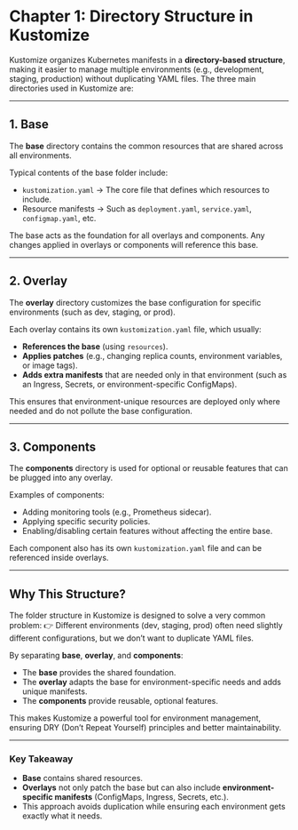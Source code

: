 # Chapter 1: Directory Structure in Kustomize

Kustomize organizes Kubernetes manifests in a **directory-based structure**, making it easier to manage multiple environments (e.g., development, staging, production) without duplicating YAML files. The three main directories used in Kustomize are:

---

## 1. Base

The **base** directory contains the common resources that are shared across all environments.

Typical contents of the base folder include:

* `kustomization.yaml` → The core file that defines which resources to include.
* Resource manifests → Such as `deployment.yaml`, `service.yaml`, `configmap.yaml`, etc.

The base acts as the foundation for all overlays and components. Any changes applied in overlays or components will reference this base.

---

## 2. Overlay

The **overlay** directory customizes the base configuration for specific environments (such as dev, staging, or prod).

Each overlay contains its own `kustomization.yaml` file, which usually:

* **References the base** (using `resources`).
* **Applies patches** (e.g., changing replica counts, environment variables, or image tags).
* **Adds extra manifests** that are needed only in that environment (such as an Ingress, Secrets, or environment-specific ConfigMaps).

This ensures that environment-unique resources are deployed only where needed and do not pollute the base configuration.

---

## 3. Components

The **components** directory is used for optional or reusable features that can be plugged into any overlay.

Examples of components:

* Adding monitoring tools (e.g., Prometheus sidecar).
* Applying specific security policies.
* Enabling/disabling certain features without affecting the entire base.

Each component also has its own `kustomization.yaml` file and can be referenced inside overlays.

---

## Why This Structure?

The folder structure in Kustomize is designed to solve a very common problem:
👉 Different environments (dev, staging, prod) often need slightly different configurations, but we don’t want to duplicate YAML files.

By separating **base**, **overlay**, and **components**:

* The **base** provides the shared foundation.
* The **overlay** adapts the base for environment-specific needs and adds unique manifests.
* The **components** provide reusable, optional features.

This makes Kustomize a powerful tool for environment management, ensuring DRY (Don’t Repeat Yourself) principles and better maintainability.

---

### Key Takeaway

* **Base** contains shared resources.
* **Overlays** not only patch the base but can also include **environment-specific manifests** (ConfigMaps, Ingress, Secrets, etc.).
* This approach avoids duplication while ensuring each environment gets exactly what it needs.
